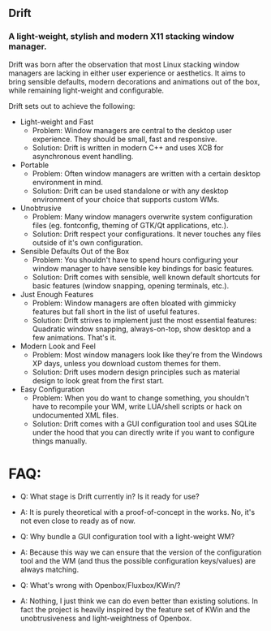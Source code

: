 ## Drift
### A light-weight, stylish and modern X11 stacking window manager.
Drift was born after the observation that most Linux stacking window managers are lacking in either user experience or aesthetics.
It aims to bring sensible defaults, modern decorations and animations out of the box, while remaining light-weight and configurable.

Drift sets out to achieve the following:
* Light-weight and Fast
  * Problem: Window managers are central to the desktop user experience. They should be small, fast and responsive.
  * Solution: Drift is written in modern C++ and uses XCB for asynchronous event handling.
* Portable
  * Problem: Often window managers are written with a certain desktop environment in mind.
  * Solution: Drift can be used standalone or with any desktop environment of your choice that supports custom WMs.
* Unobtrusive
  * Problem: Many window managers overwrite system configuration files (eg. fontconfig, theming of GTK/Qt applications, etc.).
  * Solution: Drift respect your configurations. It never touches any files outside of it's own configuration.
* Sensible Defaults Out of the Box
  * Problem: You shouldn't have to spend hours configuring your window manager to have sensible key bindings for basic features.
  * Solution: Drift comes with sensible, well known default shortcuts for basic features (window snapping, opening terminals, etc.).
* Just Enough Features
  * Problem: Window managers are often bloated with gimmicky features but fall short in the list of useful features.
  * Solution: Drift strives to implement just the most essential features: Quadratic window snapping, always-on-top, show desktop and a few animations. That's it.
* Modern Look and Feel
  * Problem: Most window managers look like they're from the Windows XP days, unless you download custom themes for them.
  * Solution: Drift uses modern design principles such as material design to look great from the first start.
* Easy Configuration
  * Problem: When you do want to change something, you shouldn't have to recompile your WM, write LUA/shell scripts or hack on undocumented XML files.
  * Solution: Drift comes with a GUI configuration tool and uses SQLite under the hood that you can directly write if you want to configure things manually.

# FAQ:
* Q: What stage is Drift currently in? Is it ready for use?
* A: It is purely theoretical with a proof-of-concept in the works. No, it's not even close to ready as of now.
  
* Q: Why bundle a GUI configuration tool with a light-weight WM?
* A: Because this way we can ensure that the version of the configuration tool and the WM (and thus the possible configuration keys/values) are always matching.
  
* Q: What's wrong with Openbox/Fluxbox/KWin/<insert stacking WM of your choice here>?
* A: Nothing, I just think we can do even better than existing solutions. In fact the project is heavily inspired by the feature set of KWin and the unobtrusiveness and light-weightness of Openbox.